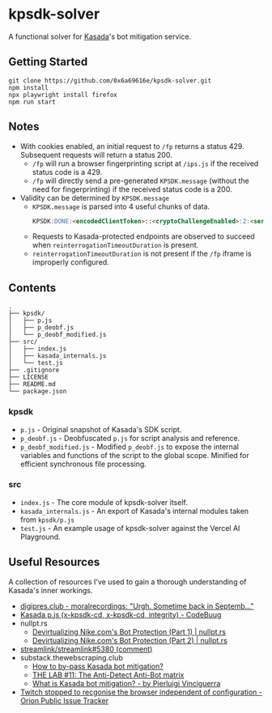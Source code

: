 # kpsdk-solver
A functional solver for [Kasada](https://www.kasada.io/)'s bot mitigation service.

## Getting Started
```
git clone https://github.com/0x6a69616e/kpsdk-solver.git
npm install
npx playwright install firefox
npm run start
```


## Notes
- With cookies enabled, an initial request to `/fp` returns a status 429. Subsequent requests will return a status 200.
  - `/fp` will run a browser fingerprinting script at `/ips.js` if the received status code is a 429.
  - `/fp` will directly send a pre-generated `KPSDK.message` (without the need for fingerprinting) if the received status code is a 200.
- Validity can be determined by `KPSDK.message`
  - `KPSDK.message` is parsed into 4 useful chunks of data.
    ```md
    KPSDK:DONE:<encodedClientToken>::<cryptoChallengeEnabled>:2:<serverTime>:<reinterrogationTimeoutDuration>
    ```
  - Requests to Kasada-protected endpoints are observed to succeed when `reinterrogationTimeoutDuration` is present.
  - `reinterrogationTimeoutDuration` is not present if the `/fp` iframe is improperly configured.


## Contents
```
.
├── kpsdk/
│   ├── p.js
│   ├── p_deobf.js
│   └── p_deobf_modified.js
├── src/
│   ├── index.js
│   ├── kasada_internals.js
│   └── test.js
├── .gitignore
├── LICENSE
├── README.md
└── package.json
```
### kpsdk
- `p.js` - Original snapshot of Kasada's SDK script.
- `p_deobf.js` - Deobfuscated `p.js` for script analysis and reference.
- `p_deobf_modified.js` - Modified `p_deobf.js` to expose the internal variables and functions of the script to the global scope. Minified for efficient synchronous file processing.
### src
- `index.js` - The core module of kpsdk-solver itself.
- `kasada_internals.js` - An export of Kasada's internal modules taken from `kpsdk/p.js`
- `test.js` - An example usage of kpsdk-solver against the Vercel AI Playground.


## Useful Resources
A collection of resources I've used to gain a thorough understanding of Kasada's inner workings.
- [digipres.club - moralrecordings: "Urgh. Sometime back in Septemb…"](https://digipres.club/@moralrecordings/109494350891524509)
- [Kasada p.js (x-kpsdk-cd, x-kpsdk-cd, integrity) - CodeBuug](https://www.codebuug.com/cs135253952)
- nullpt.rs
  - [Devirtualizing Nike.com's Bot Protection (Part 1) | nullpt.rs
](https://www.nullpt.rs/devirtualizing-nike-vm-1)
  - [Devirtualizing Nike.com's Bot Protection (Part 2) | nullpt.rs
](https://www.nullpt.rs/devirtualizing-nike-vm-2)
- [streamlink/streamlink#5380 (comment)](https://github.com/streamlink/streamlink/issues/5380#issuecomment-1599433861)
- substack.thewebscraping.club
  - [How to by-pass Kasada bot mitigation?](https://substack.thewebscraping.club/p/how-to-by-pass-kasada-bot-mitigation)
  - [THE LAB #11: The Anti-Detect Anti-Bot matrix](https://substack.thewebscraping.club/p/anti-detect-anti-bot-matrix)
  - [What is Kasada bot mitigation? - by Pierluigi Vinciguerra](https://substack.thewebscraping.club/p/what-is-kasada-bot-mitigation)
- [Twitch stopped to recgonise the browser independent of configuration - Orion Public Issue Tracker](https://orionfeedback.org/d/4601-twitch-stopped-to-recgonise-the-browser-independent-of-configuration/13)
